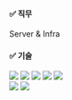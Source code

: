 

#### ✅ 직무

Server & Infra

#### ✅ 기술
<span>
<img src="https://img.shields.io/badge/springboot-6DB33F?style=for-the-badge&logo=springboot&logoColor=white">
</span>
<span>
<img src="https://img.shields.io/badge/kotlin-AF71A1?style=for-the-badge&logo=java&logoColor=white">
</span>
<span>
<img src="https://img.shields.io/badge/java-007396?style=for-the-badge&logo=java&logoColor=white">
</span>
<span>
<img src="https://img.shields.io/badge/mysql-4479A1?style=for-the-badge&logo=mysql&logoColor=white">
</span>
<span>
<img src="https://img.shields.io/badge/junit-AF71A1?style=for-the-badge&logo=junit5&logoColor=white">
</span>
<br>
<span>
<img src="https://img.shields.io/badge/linux-007396?style=for-the-badge&logo=linux&logoColor=white">
</span>
<span>
<img src="https://img.shields.io/badge/amazonaws-232F3E?style=for-the-badge&logo=amazonaws&logoColor=white">
</span>

